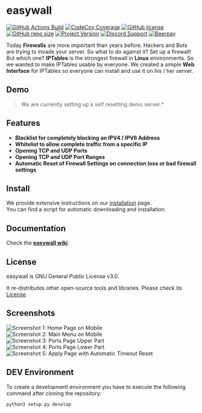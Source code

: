 # easywall

[![GitHub Actions Build](https://img.shields.io/github/workflow/status/jpylypiw/easywall/python-testing)](https://github.com/jpylypiw/easywall/actions)
[![CodeCov Coverage](https://img.shields.io/codecov/c/gh/jpylypiw/easywall)](https://codecov.io/gh/jpylypiw/easywall)
[![GitHub license](https://img.shields.io/github/license/jpylypiw/easywall)](https://github.com/jpylypiw/easywall/blob/master/LICENSE)
[![GitHub repo size](https://img.shields.io/github/repo-size/jpylypiw/easywall.svg)](https://github.com/jpylypiw/easywall)
[![Project Version](https://img.shields.io/badge/release-alpha%20testing-red.svg)](https://github.com/jpylypiw/easywall)
[![Discord Support](https://img.shields.io/discord/333980251921186818)](https://discord.gg/CUj2sFb)
[![Beerpay](https://img.shields.io/beerpay/jpylypiw/easywall)](https://beerpay.io/jpylypiw/easywall)

Today **Firewalls** are more important than years before. Hackers and Bots are trying to invade your server. So what to do against it?
Set up a firewall! But which one? **IPTables** is the strongest firewall in **Linux** environments. So we wanted to make IPTables usable by everyone. We created a simple **Web Interface** for IPTables so everyone can install and use it on his / her server.

## Demo

> We are currently setting up a self resetting demo server.\*

## Features

- **Blacklist for completely blocking an IPV4 / IPV6 Address**
- **Whitelist to allow complete traffic from a specific IP**
- **Opening TCP and UDP Ports**
- **Opening TCP and UDP Port Ranges**
- **Automatic Reset of Firewall Settings on connection loss or bad firewall settings**

## Install

We provide extensive instructions on our [installation](https://github.com/jpylypiw/easywall/blob/master/INSTALL.md) page.  
You can find a script for automatic downloading and installation.

## Documentation

Check the **[easywall wiki](https://github.com/jpylypiw/easywall/wiki)**.

## License

easywall is GNU General Public License v3.0.

It re-distributes other open-source tools and libraries. Please check its [License](https://github.com/jpylypiw/easywall/blob/master/LICENSE).

## Screenshots

![Screenshot 1: Home Page on Mobile](http://i.imgur.com/vEneFWK.png)
![Screenshot 2: Main Menu on Mobile](http://i.imgur.com/zxCcPQW.png)
![Screenshot 3: Ports Page Upper Part](http://i.imgur.com/qYjxXNZ.png)
![Screenshot 4: Ports Page Lower Part](http://i.imgur.com/zdN0oRu.png)
![Screenshot 5: Apply Page with Automatic Timeout Reset](http://i.imgur.com/BaWMkZD.png)

## DEV Environment

To create a development environment you have to execute the following command after cloning the repository:

```bash
python3 setup.py develop
```
